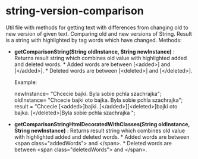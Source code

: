# string-version-comparison
Util file with methods for getting text with differences from changing old to new version of given text.
Comparing old and new versions of String. Result is a string with highlighted by tag words which have changed.
Methods:
* **getComparisonString(String oldInstance, String newInstance)** : 
   Returns result string which combines old value with highlighted added and deleted words.
	  * Added words are between [\<added\>] and [\</added\>].
	  * Deleted words are between [\<deleted\>] and [\</deleted\>].
         
    Example:
    
    newInstance= "Chcecie bajki. Byla sobie pchla szachrajka";    
    oldInstance= "Chcecie bajki oto bajka. Byla sobie pchla szachrajka";    
    result = "Chcecie [\<added\>]bajki. [\</added\>][\<deleted\>]bajki oto bajka. [\</deleted\>]Byla sobie pchla szachrajka ";

* **getComparisonStringHtmlDecoratedWithClasses(String oldInstance, String newInstance)** :
	 Returns result string which combines old value with highlighted added and deleted words.
	   * Added words are between \<span class=\"addedWords\"\> and \</span\>.
	   * Deleted words are between \<span class=\"deletedWords\"\> and \</span\>.
  
